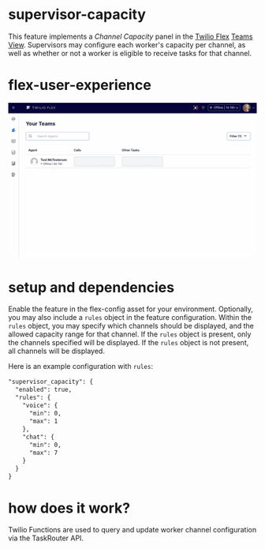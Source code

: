 # supervisor-capacity

This feature implements a *Channel Capacity* panel in the [Twilio Flex](https://www.twilio.com/flex) [Teams View](https://www.twilio.com/docs/flex/monitor-agent-activity). Supervisors may configure each worker's capacity per channel, as well as whether or not a worker is eligible to receive tasks for that channel.

# flex-user-experience

![Supervisor capacity demo](screenshots/supervisor-capacity.gif)

# setup and dependencies

Enable the feature in the flex-config asset for your environment. Optionally, you may also include a `rules` object in the feature configuration. Within the `rules` object, you may specify which channels should be displayed, and the allowed capacity range for that channel. If the `rules` object is present, only the channels specified will be displayed. If the `rules` object is not present, all channels will be displayed.

Here is an example configuration with `rules`:

```
"supervisor_capacity": {
  "enabled": true,
  "rules": {
    "voice": {
      "min": 0,
      "max": 1
    },
    "chat": {
      "min": 0,
      "max": 7
    }
  }
}
```

# how does it work?

Twilio Functions are used to query and update worker channel configuration via the TaskRouter API.
